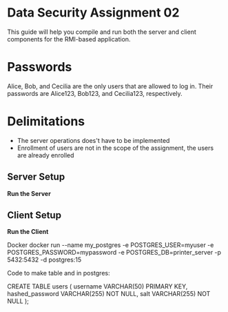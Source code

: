 # Data Security Assignment 02

This guide will help you compile and run both the server and client components for the RMI-based application.

# Passwords
Alice, Bob, and Cecilia are the only users that are allowed to log in. Their passwords are Alice123, Bob123, and Cecilia123, respectively.

# Delimitations
* The server operations does't have to be implemented
* Enrollment of users are not in the scope of the assignment, the users are already enrolled

## Server Setup

**Run the Server**

## Client Setup

**Run the Client**

Docker
docker run --name my_postgres -e POSTGRES_USER=myuser -e POSTGRES_PASSWORD=mypassword -e POSTGRES_DB=printer_server -p 5432:5432 -d postgres:15

Code to make table and in postgres:

CREATE TABLE users (
username VARCHAR(50) PRIMARY KEY,
hashed_password VARCHAR(255) NOT NULL,
salt VARCHAR(255) NOT NULL
);
